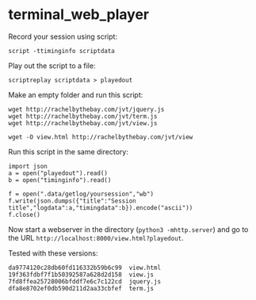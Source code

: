 terminal_web_player
===================

Record your session using script:

    script -ttiminginfo scriptdata
    
Play out the script to a file:

    scriptreplay scriptdata > playedout

Make an empty folder and run this script:
 
    wget http://rachelbythebay.com/jvt/jquery.js
    wget http://rachelbythebay.com/jvt/term.js
    wget http://rachelbythebay.com/jvt/view.js

    wget -O view.html http://rachelbythebay.com/jvt/view
    
Run this script in the same directory:

    import json
    a = open("playedout").read()
    b = open("timinginfo").read()

    f = open(".data/getlog/yoursession","wb")
    f.write(json.dumps({"title":"Session title","logdata":a,"timingdata":b}).encode("ascii"))
    f.close()
    
Now start a webserver in the directory (`python3 -mhttp.server`) and go to the URL `http://localhost:8000/view.html?playedout`.

Tested with these versions:

    da9774120c28db60fd116332b59b6c99  view.html
    19f363fdbf7f1b50392587a628d2d158  view.js
    7fd8ffea25728006bfddf7e6c7c122cd  jquery.js
    dfa8e8702ef0db590d211d2aa33cbfef  term.js
